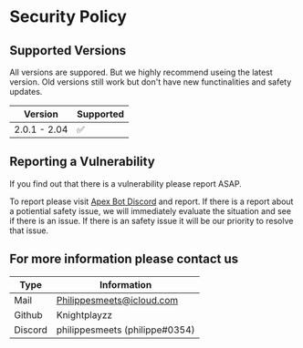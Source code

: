 # Security Policy

## Supported Versions

All versions are suppored. But we highly recommend useing the latest version.
Old versions still work but don't have new functinalities and safety updates.

| Version | Supported          |
| ------- | ------------------ |
| 2.0.1 - 2.04   | ✅ |

## Reporting a Vulnerability

If you find out that there is a vulnerability please report ASAP.

To report please visit [Apex Bot Discord](https://discord.com/invite/cgdssWTqAT) and report.
If there is a report about a potiential safety issue, we will immediately evaluate the situation and see if there is an issue.
If there is an safety issue it will be our priority to resolve that issue.

## For more information please contact us

| Type | Information |
|------|-------------|
| Mail |<Philippesmeets@icloud.com> |
| Github | Knightplayzz |
| Discord | philippesmeets (philippe#0354) |
